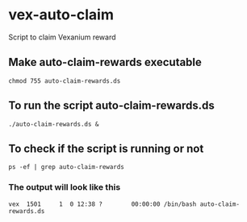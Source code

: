 # vex-auto-claim
Script to claim Vexanium reward

## Make auto-claim-rewards executable

	chmod 755 auto-claim-rewards.ds


## To run the script auto-claim-rewards.ds

	./auto-claim-rewards.ds &

## To check if the script is running or not

	ps -ef | grep auto-claim-rewards

### The output will look like this

	vex  1501     1  0 12:38 ?        00:00:00 /bin/bash auto-claim-rewards.ds
